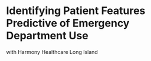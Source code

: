 # Identifying Patient Features Predictive of Emergency Department Use
with Harmony Healthcare Long Island

